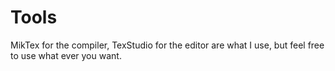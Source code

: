# Tools

MikTex for the compiler, TexStudio for the editor are what I use, but feel free to use what ever you want.


